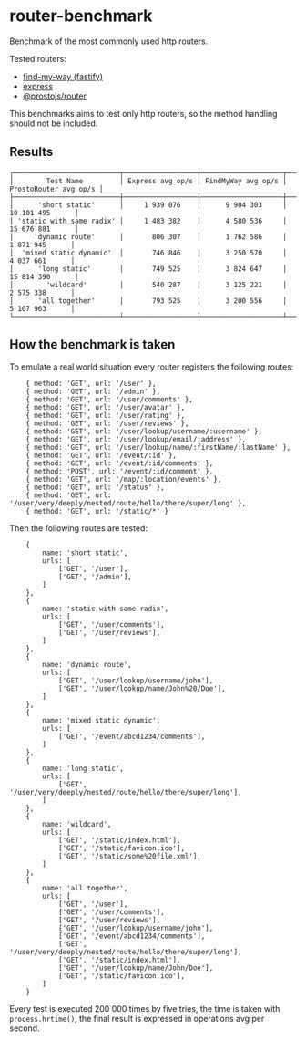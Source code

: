# router-benchmark

Benchmark of the most commonly used http routers.

Tested routers:

- [find-my-way (fastify)](https://github.com/delvedor/find-my-way)
- [express](https://www.npmjs.com/package/express)
- [@prostojs/router](https://github.com/prostojs/router)

This benchmarks aims to test only http routers, so the method handling should not be included.

## Results
```
┌──────────────────────────┬──────────────────┬────────────────────┬───────────────────────┐
│        Test Name         │ Express avg op/s │ FindMyWay avg op/s │ ProstoRouter avg op/s │
├──────────────────────────┼──────────────────┼────────────────────┼───────────────────────┤
│      'short static'      │     1 939 076    │      9 904 303     │       10 101 495      │
│ 'static with same radix' │     1 483 382    │      4 580 536     │       15 676 881      │
│     'dynamic route'      │       806 307    │      1 762 586     │        1 871 945      │
│  'mixed static dynamic'  │       746 846    │      3 250 570     │        4 037 661      │
│      'long static'       │       749 525    │      3 824 647     │       15 814 390      │
│        'wildcard'        │       540 287    │      3 125 221     │        2 575 338      │
│      'all together'      │       793 525    │      3 200 556     │        5 107 963      │
└──────────────────────────┴──────────────────┴────────────────────┴───────────────────────┘

```

## How the benchmark is taken

To emulate a real world situation every router registers the following routes:
```
    { method: 'GET', url: '/user' },
    { method: 'GET', url: '/admin' },
    { method: 'GET', url: '/user/comments' },
    { method: 'GET', url: '/user/avatar' },
    { method: 'GET', url: '/user/rating' },
    { method: 'GET', url: '/user/reviews' },
    { method: 'GET', url: '/user/lookup/username/:username' },
    { method: 'GET', url: '/user/lookup/email/:address' },
    { method: 'GET', url: '/user/lookup/name/:firstName/:lastName' },
    { method: 'GET', url: '/event/:id' },
    { method: 'GET', url: '/event/:id/comments' },
    { method: 'POST', url: '/event/:id/comment' },
    { method: 'GET', url: '/map/:location/events' },
    { method: 'GET', url: '/status' },
    { method: 'GET', url: '/user/very/deeply/nested/route/hello/there/super/long' },
    { method: 'GET', url: '/static/*' }
```
Then the following routes are tested:
```
    {
        name: 'short static',
        urls: [
            ['GET', '/user'],
            ['GET', '/admin'],
        ]
    },
    {
        name: 'static with same radix',
        urls: [
            ['GET', '/user/comments'],
            ['GET', '/user/reviews'],
        ]
    },
    {
        name: 'dynamic route',
        urls: [
            ['GET', '/user/lookup/username/john'],
            ['GET', '/user/lookup/name/John%20/Doe'],
        ]
    },
    {
        name: 'mixed static dynamic',
        urls: [
            ['GET', '/event/abcd1234/comments'],
        ]
    },
    {
        name: 'long static',
        urls: [
            ['GET', '/user/very/deeply/nested/route/hello/there/super/long'],
        ]
    },
    {
        name: 'wildcard',
        urls: [
            ['GET', '/static/index.html'],
            ['GET', '/static/favicon.ico'],
            ['GET', '/static/some%20file.xml'],
        ]
    },
    {
        name: 'all together',
        urls: [
            ['GET', '/user'],
            ['GET', '/user/comments'],
            ['GET', '/user/reviews'],
            ['GET', '/user/lookup/username/john'],
            ['GET', '/event/abcd1234/comments'],
            ['GET', '/user/very/deeply/nested/route/hello/there/super/long'],
            ['GET', '/static/index.html'],
            ['GET', '/user/lookup/name/John/Doe'],
            ['GET', '/static/favicon.ico'],
        ]
    }
```
Every test is executed 200 000 times by five tries, the time is taken with `process.hrtime()`, the final result is expressed in operations avg per second.
